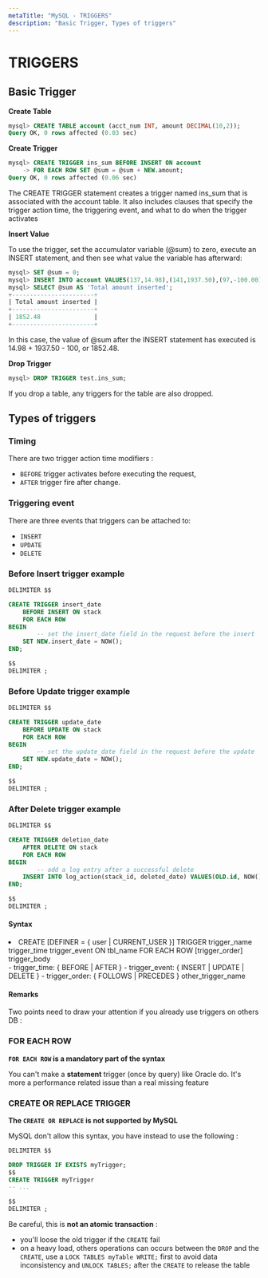 ```yaml
---
metaTitle: "MySQL - TRIGGERS"
description: "Basic Trigger, Types of triggers"
---
```


# TRIGGERS



## Basic Trigger


**Create Table**

```sql
mysql> CREATE TABLE account (acct_num INT, amount DECIMAL(10,2));
Query OK, 0 rows affected (0.03 sec)

```

**Create Trigger**

```sql
mysql> CREATE TRIGGER ins_sum BEFORE INSERT ON account
    -> FOR EACH ROW SET @sum = @sum + NEW.amount;
Query OK, 0 rows affected (0.06 sec)

```

The CREATE TRIGGER statement creates a trigger named ins_sum that is associated with the account table. It also includes clauses that specify the trigger action time, the triggering event, and what to do when the trigger activates

**Insert Value**

To use the trigger, set the accumulator variable (@sum) to zero, execute an INSERT statement, and then see what value the variable has afterward:

```sql
mysql> SET @sum = 0;
mysql> INSERT INTO account VALUES(137,14.98),(141,1937.50),(97,-100.00);
mysql> SELECT @sum AS 'Total amount inserted';
+-----------------------+
| Total amount inserted |
+-----------------------+
| 1852.48               |
+-----------------------+

```

In this case, the value of @sum after the INSERT statement has executed is 14.98 + 1937.50 - 100, or 1852.48.

**Drop Trigger**

```sql
mysql> DROP TRIGGER test.ins_sum;

```

If you drop a table, any triggers for the table are also dropped.



## Types of triggers


### Timing

There are two trigger action time modifiers :

- `BEFORE` trigger activates before executing the request,
- `AFTER` trigger fire after change.

### Triggering event

There are three events that triggers can be attached to:

- `INSERT`
- `UPDATE`
- `DELETE`

### Before Insert trigger example

```sql
DELIMITER $$

CREATE TRIGGER insert_date 
    BEFORE INSERT ON stack
    FOR EACH ROW
BEGIN
        -- set the insert_date field in the request before the insert
    SET NEW.insert_date = NOW();
END;

$$
DELIMITER ;

```

### Before Update trigger example

```sql
DELIMITER $$

CREATE TRIGGER update_date 
    BEFORE UPDATE ON stack
    FOR EACH ROW
BEGIN
        -- set the update_date field in the request before the update
    SET NEW.update_date = NOW();
END;

$$
DELIMITER ;

```

### After Delete trigger example

```sql
DELIMITER $$

CREATE TRIGGER deletion_date 
    AFTER DELETE ON stack
    FOR EACH ROW
BEGIN
        -- add a log entry after a successful delete
    INSERT INTO log_action(stack_id, deleted_date) VALUES(OLD.id, NOW());
END;

$$
DELIMITER ;

```



#### Syntax


<li>CREATE
[DEFINER = { user | CURRENT_USER }]
TRIGGER trigger_name
trigger_time trigger_event
ON tbl_name FOR EACH ROW
[trigger_order]
trigger_body</li>
- trigger_time: { BEFORE | AFTER }
- trigger_event: { INSERT | UPDATE | DELETE }
- trigger_order: { FOLLOWS | PRECEDES } other_trigger_name



#### Remarks


Two points need to draw your attention if you already use triggers on others DB :

### FOR EACH ROW

**`FOR EACH ROW` is a mandatory part of the syntax**

You can't make a **statement** trigger (once by query) like Oracle do. It's more a performance related issue than a real missing feature

### CREATE OR REPLACE TRIGGER

**The `CREATE OR REPLACE` is not supported by MySQL**

MySQL don't allow this syntax, you have instead to use the following :

```sql
DELIMITER $$

DROP TRIGGER IF EXISTS myTrigger;
$$
CREATE TRIGGER myTrigger
-- ...

$$
DELIMITER ;

```

Be careful, this is **not an atomic transaction** :

- you'll loose the old trigger if the `CREATE` fail
- on a heavy load, others operations can occurs between the `DROP` and the `CREATE`, use a `LOCK TABLES myTable WRITE;` first to avoid data inconsistency and `UNLOCK TABLES;` after the `CREATE` to release the table

